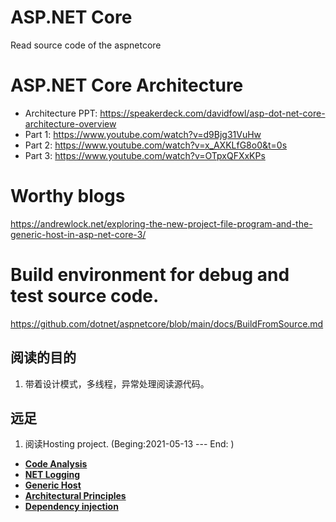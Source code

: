 # ASP.NET Core

Read source code of the aspnetcore

# ASP.NET Core Architecture

+ Architecture PPT: https://speakerdeck.com/davidfowl/asp-dot-net-core-architecture-overview
+ Part 1: https://www.youtube.com/watch?v=d9Bjg31VuHw
+ Part 2: https://www.youtube.com/watch?v=x_AXKLfG8o0&t=0s
+ Part 3: https://www.youtube.com/watch?v=OTpxQFXxKPs

# Worthy blogs

https://andrewlock.net/exploring-the-new-project-file-program-and-the-generic-host-in-asp-net-core-3/

# Build environment for debug and test source code.

https://github.com/dotnet/aspnetcore/blob/main/docs/BuildFromSource.md

## 阅读的目的 

1. 带着设计模式，多线程，异常处理阅读源代码。

## 远足

1. 阅读Hosting project. (Beging:2021-05-13 --- End: )

+ **[Code Analysis](https://docs.microsoft.com/en-us/dotnet/fundamentals/code-analysis/overview)**
+ **[NET Logging](https://docs.microsoft.com/en-us/dotnet/core/extensions/logging?tabs=command-line)** 
+ **[Generic Host](https://docs.microsoft.com/en-us/dotnet/core/extensions/generic-host)**
+ **[Architectural Principles](https://docs.microsoft.com/en-us/dotnet/architecture/modern-web-apps-azure/architectural-principles)**
+ **[Dependency injection](https://docs.microsoft.com/en-us/dotnet/core/extensions/dependency-injection)**
